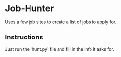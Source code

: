 # Job-Hunter
 Uses a few job sites to create a list of jobs to apply for.
 
## Instructions
 Just run the 'hunt.py' file and fill in the info it asks for.

